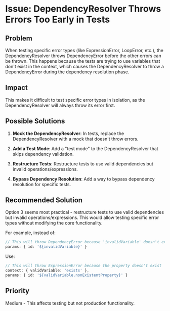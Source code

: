 # Issue: DependencyResolver Throws Errors Too Early in Tests

## Problem

When testing specific error types (like ExpressionError, LoopError, etc.), the DependencyResolver throws DependencyError before the other errors can be thrown. This happens because the tests are trying to use variables that don't exist in the context, which causes the DependencyResolver to throw a DependencyError during the dependency resolution phase.

## Impact

This makes it difficult to test specific error types in isolation, as the DependencyResolver will always throw its error first.

## Possible Solutions

1. **Mock the DependencyResolver**: In tests, replace the DependencyResolver with a mock that doesn't throw errors.

2. **Add a Test Mode**: Add a "test mode" to the DependencyResolver that skips dependency validation.

3. **Restructure Tests**: Restructure tests to use valid dependencies but invalid operations/expressions.

4. **Bypass Dependency Resolution**: Add a way to bypass dependency resolution for specific tests.

## Recommended Solution

Option 3 seems most practical - restructure tests to use valid dependencies but invalid operations/expressions. This would allow testing specific error types without modifying the core functionality.

For example, instead of:
```typescript
// This will throw DependencyError because 'invalidVariable' doesn't exist
params: { id: '${invalidVariable}' }
```

Use:
```typescript
// This will throw ExpressionError because the property doesn't exist
context: { validVariable: 'exists' },
params: { id: '${validVariable.nonExistentProperty}' }
```

## Priority

Medium - This affects testing but not production functionality. 